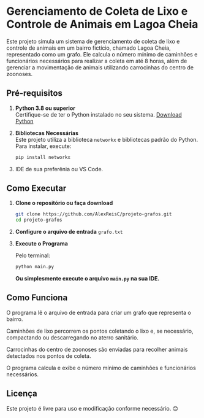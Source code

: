 # Gerenciamento de Coleta de Lixo e Controle de Animais em Lagoa Cheia

Este projeto simula um sistema de gerenciamento de coleta de lixo e controle de animais em um bairro fictício, chamado Lagoa Cheia, representado como um grafo. Ele calcula o número mínimo de caminhões e funcionários necessários para realizar a coleta em até 8 horas, além de gerenciar a movimentação de animais utilizando carrocinhas do centro de zoonoses.

## Pré-requisitos

1. **Python 3.8 ou superior**  
Certifique-se de ter o Python instalado no seu sistema. [Download Python](https://www.python.org/downloads/)

2. **Bibliotecas Necessárias**  
Este projeto utiliza a biblioteca `networkx` e bibliotecas padrão do Python. Para instalar, execute:
   ```bash
   pip install networkx
   ```
3. IDE de sua preferênia ou VS Code.

## Como Executar
1. **Clone o repositório ou faça download**
   ```bash
   git clone https://github.com/AlexReisC/projeto-grafos.git
   cd projeto-grafos
   ```
2. **Configure o arquivo de entrada** `grafo.txt`
3. **Execute o Programa**
   
   Pelo terminal:
   ```bash
   python main.py
   ```
   **Ou simplesmente execute o arquivo `main.py` na sua IDE.**

## Como Funciona
O programa lê o arquivo de entrada para criar um grafo que representa o bairro.

Caminhões de lixo percorrem os pontos coletando o lixo e, se necessário, compactando ou descarregando no aterro sanitário.

Carrocinhas do centro de zoonoses são enviadas para recolher animais detectados nos pontos de coleta.

O programa calcula e exibe o número mínimo de caminhões e funcionários necessários.

## Licença
Este projeto é livre para uso e modificação conforme necessário. 😊